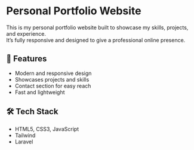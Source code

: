 # Personal Portfolio Website

This is my personal portfolio website built to showcase my skills, projects, and experience.  
It’s fully responsive and designed to give a professional online presence.

## 🚀 Features
- Modern and responsive design  
- Showcases projects and skills  
- Contact section for easy reach  
- Fast and lightweight  

## 🛠️ Tech Stack
- HTML5, CSS3, JavaScript  
- Tailwind
- Laravel

